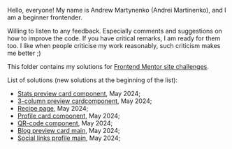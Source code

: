 Hello, everyone! My name is Andrew Martynenko (Andrei Martinenko), and I am a beginner frontender. 

Willing to listen to any feedback. Especially comments and suggestions on how to improve the code. If you have critical remarks, I am ready for them too. 
I like when people criticise my work reasonably, such criticism makes me better ;)

This folder contains my solutions for [Frontend Mentor site challenges](https://www.frontendmentor.io). 

List of solutions (new solutions at the beginning of the list):
- [Stats preview card component](https://github.com/AxinitM/Frontend-Mentor/tree/main/Stats-preview-card-component), May 2024;
- [3-column preview cardcomponent](https://github.com/AxinitM/Frontend-Mentor/tree/main/3-column-preview-card-component), May 2024;
- [Recipe page](https://github.com/AxinitM/Frontend-Mentor/tree/main/Recipe-page), May 2024;
- [Profile card component](https://github.com/AxinitM/Frontend-Mentor/tree/main/Profile-card-component), May 2024;
- [QR-code component](https://github.com/AxinitM/Frontend-Mentor/tree/main/Qr-code-component), May 2024;
- [Blog preview card main](https://github.com/AxinitM/Frontend-Mentor/tree/main/Blog-preview-card-main), May 2024;
- [Social links profile main](https://github.com/AxinitM/Frontend-Mentor/tree/main/Social-links-profile-main), May 2024;
